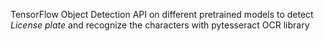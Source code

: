 TensorFlow Object Detection API on different pretrained models to detect *License plate* and recognize the characters with pytesseract OCR library

